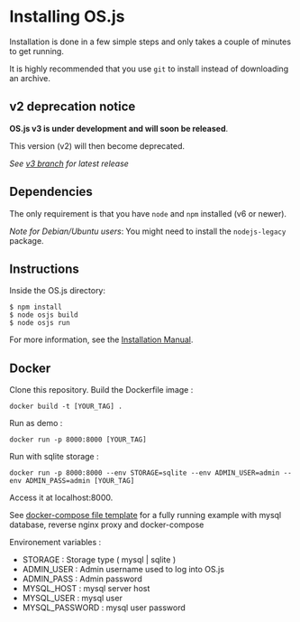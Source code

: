 # Installing OS.js

Installation is done in a few simple steps and only takes a couple of minutes to get running.

It is highly recommended that you use `git` to install instead of downloading an archive.

## v2 deprecation notice

**OS.js v3 is under development and will soon be released**.

This version (v2) will then become deprecated.

*See [v3 branch](https://github.com/os-js/OS.js/tree/v3) for latest release*

## Dependencies

The only requirement is that you have `node` and `npm` installed (v6 or newer).

*Note for Debian/Ubuntu users*: You might need to install the `nodejs-legacy` package.

## Instructions

Inside the OS.js directory:

```
$ npm install
$ node osjs build
$ node osjs run
```

For more information, see the [Installation Manual](https://manual.os-js.org/installation/).

## Docker
Clone this repository.
Build the Dockerfile image : 
```
docker build -t [YOUR_TAG] .
```

Run as demo : 
```
docker run -p 8000:8000 [YOUR_TAG]
```

Run with sqlite storage : 
```
docker run -p 8000:8000 --env STORAGE=sqlite --env ADMIN_USER=admin --env ADMIN_PASS=admin [YOUR_TAG]
```

Access it at localhost:8000.

See [docker-compose file template](https://github.com/os-js/OS.js/tree/development/src/templates/docker/) for a fully running example with mysql database, reverse nginx proxy and docker-compose 

Environement variables :
* STORAGE : Storage type ( mysql | sqlite )
* ADMIN_USER : Admin username used to log into OS.js 
* ADMIN_PASS : Admin password
* MYSQL_HOST : mysql server host
* MYSQL_USER : mysql user
* MYSQL_PASSWORD :  mysql user password



